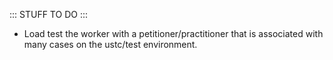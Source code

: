 ::: STUFF TO DO :::
- Load test the worker with a petitioner/practitioner that is associated with many cases on the ustc/test environment.
